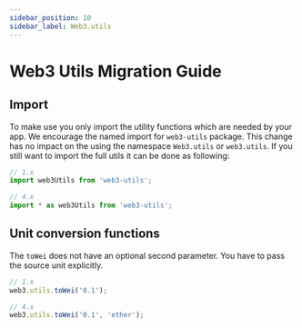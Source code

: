 ```yaml
---
sidebar_position: 10
sidebar_label: Web3.utils
---
```


# Web3 Utils Migration Guide

## Import

To make use you only import the utility functions which are needed by your app. We encourage the named import for `web3-utils` package. This change has no impact on the using the namespace `Web3.utils` or `web3.utils`. If you still want to import the full utils it can be done as following:

```ts
// 1.x
import web3Utils from 'web3-utils';

// 4.x
import * as web3Utils from 'web3-utils';
```

## Unit conversion functions

The `toWei` does not have an optional second parameter. You have to pass the source unit explicitly.

```ts
// 1.x
web3.utils.toWei('0.1');

// 4.x
web3.utils.toWei('0.1', 'ether');
```
